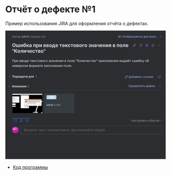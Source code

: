 # Отчёт о дефекте №1
Пример использования JIRA для оформления отчёта о дефектах.

![REPORT1](assets/report1.png "Отчёт о дефекте в JIRA")

- <a href="">Код программы</a>